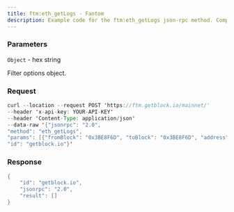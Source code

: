 ```yaml
---
title: ftm:eth_getLogs - Fantom
description: Example code for the ftm:eth_getLogs json-rpc method. Сomplete guide on how to use ftm:eth_getLogs json-rpc in GetBlock.io Web3 documentation.
---
```


### Parameters


`Object` - hex string

Filter options object.

### Request

``` java
curl --location --request POST 'https://ftm.getblock.io/mainnet/' 
--header 'x-api-key: YOUR-API-KEY' 
--header 'Content-Type: application/json' 
--data-raw '{"jsonrpc": "2.0",
"method": "eth_getLogs",
"params": [{"fromBlock": "0x3BE8F6D", "toBlock": "0x3BE8F6D", "address": "0xbee08753d42db191f438979d3cb6a08d28d36555", "topics": []}],
"id": "getblock.io"}'
```

###  Response

``` java
{
    "id": "getblock.io",
    "jsonrpc": "2.0",
    "result": []
}
```

